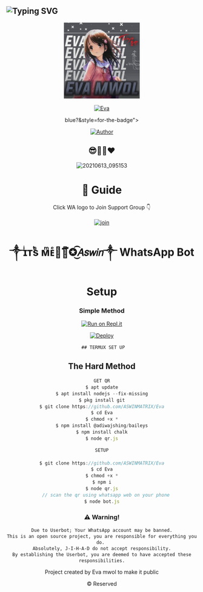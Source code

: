 
  ## ![Typing SVG](https://readme-typing-svg.herokuapp.com?font=Lemon+milk&color=W80000&lines=Welcome+to+Evamol+WA+Bot+repo;Created+by+ASWIN;This+is+the+Best++Bgm+bot;With+more+feature)
<div align="center">
  <img border-radius: 15px src="Eva .jpg" width="200" height="200"/>
  
  <p align="center">
    
<a href="#"><img title="Eva" src="https://img.shields.io/badge/ASWIN KKD-pink?colorA=%23ff0000&colorB=%23017e40&style=for-the-badge"></a>
  
 
      
  
  

blue?&style=for-the-badge"></a>
 </p>
  <p align="center">
<a href="https://wa.me/917736703116"><img title="Author" src="https://img.shields.io/badge/Author-MOLU-Ser/Elsa%20Mowl?color=Blue&style=for-the-badge&logo=whatsapp"></a>
 </p>
 
## 😎💖💕❤️
 
![20210613_095153](https://user-images.githubuserconsrc="Evae+Chan+Cartoon+Wallpaper-723840-4.jpg) 

 ##

 
# 📢 Guide
Click WA logo to Join Support Group 👇
    <br>
<br>
  [![join](https://github.com/Alien-alfa/PublicBot/blob/main/wlogo.svg.png)](https://chat.whatsapp.com/G8RHcba0E5x3L1d9uICyK0)
  <div align="center">
 


# ༒ɪͥᴛͭsᷤ ᴍͫᴇͤ☚⃟፝✪͜͡𝘈𝘴𝘸𝘪𝘯༒︎ WhatsApp Bot 

# Setup
<div align="center">

  ### Simple Method
  
[![Run on Repl.it](https://repl.it/badge/github/quiec/whatsAlfa)](https://replit.com/@JihadSabeena123/JULIEMWOL-QR#index.js)

[![Deploy](https://www.herokucdn.com/deploy/button.svg)](https://heroku.com/deploy?template=https://github.com/ASWINMATRIX/Eva)
     </div>
     
     ## TERMUX SET UP
  
## The Hard Method

```js
GET QR
$ apt update
$ apt install nodejs --fix-missing
$ pkg install git
$ git clone https://github.com/ASWINMATRIX/Eva
$ cd Eva
$ chmod +x *
$ npm install @adiwajshing/baileys
$ npm install chalk
$ node qr.js
```
      
```js
SETUP

$ git clone https://github.com/ASWINMATRIX/Eva
$ cd Eva
$ chmod +x *
$ npm i
$ node qr.js
   // scan the qr using whatsapp web on your phone
$ node bot.js
```


### ⚠️ Warning! 
```
Due to Userbot; Your WhatsApp account may be banned.
This is an open source project, you are responsible for everything you do. 
Absolutely, J-I-H-A-D do not accept responsibility.
By establishing the Userbot, you are deemed to have accepted these responsibilities.
```



Project created by Eva mwol to make it public

© Reserved 
